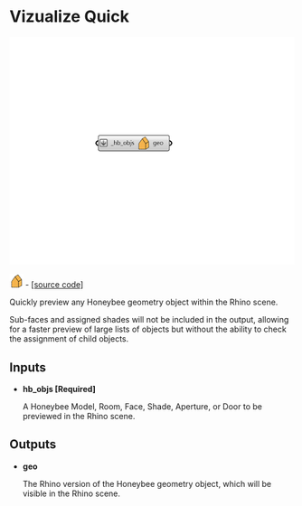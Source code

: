 # Vizualize Quick

![](../../.gitbook/assets/Vizualize_Quick.png)

![](../../.gitbook/assets/Vizualize_Quick%20%281%29.png) - [\[source code\]](https://github.com/ladybug-tools/honeybee-grasshopper-core/blob/master/honeybee_grasshopper_core/src//HB%20Vizualize%20Quick.py)

Quickly preview any Honeybee geometry object within the Rhino scene.

Sub-faces and assigned shades will not be included in the output, allowing for a faster preview of large lists of objects but without the ability to check the assignment of child objects.

## Inputs

* **hb\_objs \[Required\]**

  A Honeybee Model, Room, Face, Shade, Aperture, or Door to be previewed in the Rhino scene. 

## Outputs

* **geo**

  The Rhino version of the Honeybee geometry object, which will be visible in the Rhino scene. 

